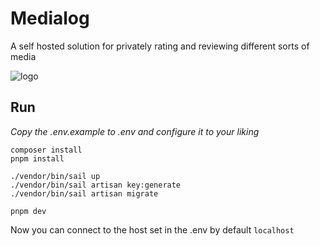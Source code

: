 # Medialog

A self hosted solution for privately rating and reviewing different sorts of media

<img src="./public/favicon.ico" alt="logo">

## Run

*Copy the .env.example to .env and configure it to your liking*

`composer install` <br/>
`pnpm install` <br/>

`./vendor/bin/sail up` <br/>
`./vendor/bin/sail artisan key:generate` <br/>
`./vendor/bin/sail artisan migrate` <br/>

`pnpm dev` <br/>

Now you can connect to the host set in the .env by default `localhost`